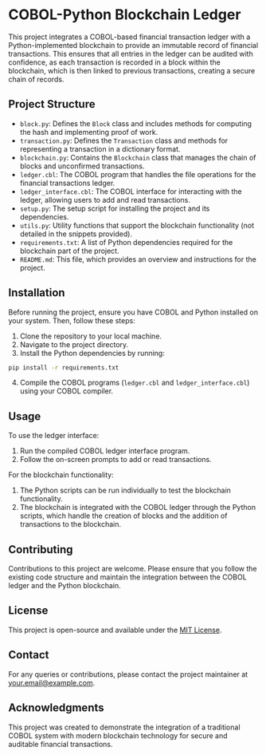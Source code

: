 # COBOL-Python Blockchain Ledger

This project integrates a COBOL-based financial transaction ledger with a Python-implemented blockchain to provide an immutable record of financial transactions. This ensures that all entries in the ledger can be audited with confidence, as each transaction is recorded in a block within the blockchain, which is then linked to previous transactions, creating a secure chain of records.

## Project Structure

- `block.py`: Defines the `Block` class and includes methods for computing the hash and implementing proof of work.
- `transaction.py`: Defines the `Transaction` class and methods for representing a transaction in a dictionary format.
- `blockchain.py`: Contains the `Blockchain` class that manages the chain of blocks and unconfirmed transactions.
- `ledger.cbl`: The COBOL program that handles the file operations for the financial transactions ledger.
- `ledger_interface.cbl`: The COBOL interface for interacting with the ledger, allowing users to add and read transactions.
- `setup.py`: The setup script for installing the project and its dependencies.
- `utils.py`: Utility functions that support the blockchain functionality (not detailed in the snippets provided).
- `requirements.txt`: A list of Python dependencies required for the blockchain part of the project.
- `README.md`: This file, which provides an overview and instructions for the project.

## Installation

Before running the project, ensure you have COBOL and Python installed on your system. Then, follow these steps:

1. Clone the repository to your local machine.
2. Navigate to the project directory.
3. Install the Python dependencies by running:

```bash
pip install -r requirements.txt
```

4. Compile the COBOL programs (`ledger.cbl` and `ledger_interface.cbl`) using your COBOL compiler.

## Usage

To use the ledger interface:

1. Run the compiled COBOL ledger interface program.
2. Follow the on-screen prompts to add or read transactions.

For the blockchain functionality:

1. The Python scripts can be run individually to test the blockchain functionality.
2. The blockchain is integrated with the COBOL ledger through the Python scripts, which handle the creation of blocks and the addition of transactions to the blockchain.

## Contributing

Contributions to this project are welcome. Please ensure that you follow the existing code structure and maintain the integration between the COBOL ledger and the Python blockchain.

## License

This project is open-source and available under the [MIT License](LICENSE).

## Contact

For any queries or contributions, please contact the project maintainer at your.email@example.com.

## Acknowledgments

This project was created to demonstrate the integration of a traditional COBOL system with modern blockchain technology for secure and auditable financial transactions.
